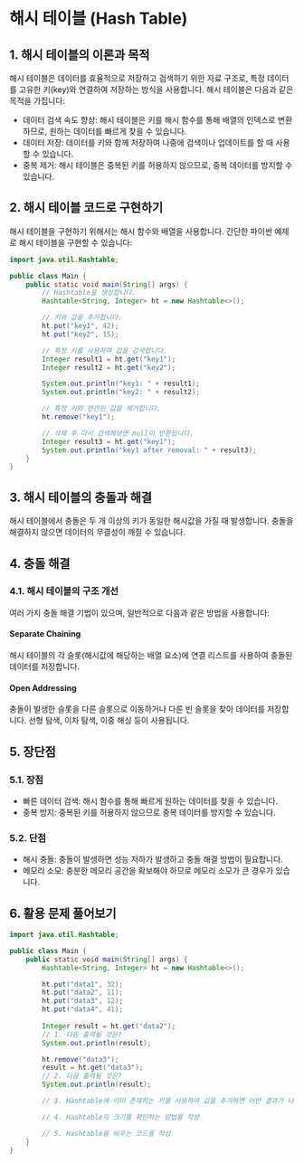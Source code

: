 # 해시 테이블 (Hash Table)

## 1. 해시 테이블의 이론과 목적
해시 테이블은 데이터를 효율적으로 저장하고 검색하기 위한 자료 구조로, 특정 데이터를 고유한 키(key)와 연결하여 저장하는 방식을 사용합니다. 해시 테이블은 다음과 같은 목적을 가집니다:
- 데이터 검색 속도 향상: 해시 테이블은 키를 해시 함수를 통해 배열의 인덱스로 변환하므로, 원하는 데이터를 빠르게 찾을 수 있습니다.
- 데이터 저장: 데이터를 키와 함께 저장하여 나중에 검색이나 업데이트를 할 때 사용할 수 있습니다.
- 중복 제거: 해시 테이블은 중복된 키를 허용하지 않으므로, 중복 데이터를 방지할 수 있습니다.

## 2. 해시 테이블 코드로 구현하기
해시 테이블을 구현하기 위해서는 해시 함수와 배열을 사용합니다. 간단한 파이썬 예제로 해시 테이블을 구현할 수 있습니다:

```java
import java.util.Hashtable;

public class Main {
    public static void main(String[] args) {
        // Hashtable을 생성합니다.
        Hashtable<String, Integer> ht = new Hashtable<>();

        // 키와 값을 추가합니다.
        ht.put("key1", 42);
        ht.put("key2", 15);

        // 특정 키를 사용하여 값을 검색합니다.
        Integer result1 = ht.get("key1");
        Integer result2 = ht.get("key2");

        System.out.println("key1: " + result1);
        System.out.println("key2: " + result2);

        // 특정 키와 연관된 값을 제거합니다.
        ht.remove("key1");

        // 삭제 후 다시 검색해보면 null이 반환됩니다.
        Integer result3 = ht.get("key1");
        System.out.println("key1 after removal: " + result3);
    }
}
```

## 3. 해시 테이블의 충돌과 해결
해시 테이블에서 충돌은 두 개 이상의 키가 동일한 해시값을 가질 때 발생합니다. 충돌을 해결하지 않으면 데이터의 무결성이 깨질 수 있습니다.

## 4. 충돌 해결
### 4.1. 해시 테이블의 구조 개선
여러 가지 충돌 해결 기법이 있으며, 일반적으로 다음과 같은 방법을 사용합니다:

#### Separate Chaining
해시 테이블의 각 슬롯(해시값에 해당하는 배열 요소)에 연결 리스트를 사용하여 충돌된 데이터를 저장합니다.
#### Open Addressing
충돌이 발생한 슬롯을 다른 슬롯으로 이동하거나 다른 빈 슬롯을 찾아 데이터를 저장합니다. 선형 탐색, 이차 탐색, 이중 해싱 등이 사용됩니다.

## 5. 장단점
### 5.1. 장점
- 빠른 데이터 검색: 해시 함수를 통해 빠르게 원하는 데이터를 찾을 수 있습니다.
- 중복 방지: 중복된 키를 허용하지 않으므로 중복 데이터를 방지할 수 있습니다.

### 5.2. 단점
- 해시 충돌: 충돌이 발생하면 성능 저하가 발생하고 충돌 해결 방법이 필요합니다.
- 메모리 소모: 충분한 메모리 공간을 확보해야 하므로 메모리 소모가 큰 경우가 있습니다.

## 6. 활용 문제 풀어보기

```java
import java.util.Hashtable;

public class Main {
    public static void main(String[] args) {
        Hashtable<String, Integer> ht = new Hashtable<>();

        ht.put("data1", 32);
        ht.put("data2", 11);
        ht.put("data3", 12);
        ht.put("data4", 41);
        
        Integer result = ht.get("data2");
        // 1. 다음 출력될 것은?
        System.out.println(result);

        ht.remove("data3");
        result = ht.get("data3");
        // 2. 다음 출력될 것은?
        System.out.println(result);

        // 3. Hashtable에 이미 존재하는 키를 사용하여 값을 추가하면 어떤 결과가 나오는지 설명하세요.

        // 4. Hashtable의 크기를 확인하는 방법를 작성

        // 5. Hashtable을 비우는 코드를 작성
    }
}
```